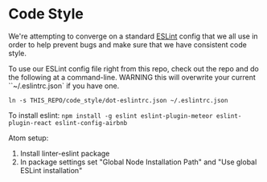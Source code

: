 Code Style
==========

We're attempting to converge on a standard [ESLint](http://eslint.org/) config
that we all use in order to help prevent bugs
and make sure that we have consistent code style.

To use our ESLint config file right from this repo,
check out the repo and do the following at a command-line.
WARNING this will overwrite your current ``~/.eslintrc.json` if you have one.

`ln -s THIS_REPO/code_style/dot-eslintrc.json ~/.eslintrc.json`

To install eslint: `npm install -g eslint eslint-plugin-meteor eslint-plugin-react eslint-config-airbnb`

Atom setup:

1. Install linter-eslint package
1. In package settings set "Global Node Installation Path" and "Use global ESLint installation"
